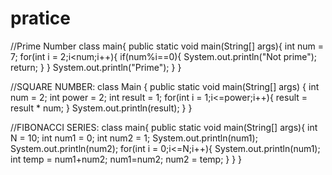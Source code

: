 # pratice
//Prime Number
class main{
    public static void main(String[] args){
        int num = 7;
        for(int i = 2;i<num;i++){
            if(num%i==0){
                System.out.println("Not prime");
                return;
            }
        }
        System.out.println("Prime");
    }
}


//SQUARE NUMBER:
class Main {
    public static void main(String[] args) {
        int num = 2;
        int power = 2;
        int result = 1;
        for(int i = 1;i<=power;i++){
            result = result * num;
        }
        System.out.println(result);
    }
}


//FIBONACCI SERIES:
class main{
    public static void main(String[] args){
        int N = 10;
        int num1 = 0;
        int num2 = 1;
        System.out.println(num1);
        System.out.println(num2);
        for(int i = 0;i<=N;i++){
            System.out.println(num1);
            int temp = num1+num2;
            num1=num2;
            num2 = temp;
        }
    }
}
